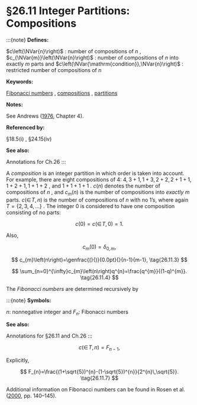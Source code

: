 # §26.11 Integer Partitions: Compositions

:::{note}
**Defines:**

$c\left(\NVar{n}\right)$ : number of compositions of $n$ , $c_{\NVar{m}}\left(\NVar{n}\right)$ : number of compositions of $n$ into exactly $m$ parts and $c\left(\NVar{\mathrm{condition}},\NVar{n}\right)$ : restricted number of compositions of $n$

**Keywords:**

[Fibonacci numbers](http://dlmf.nist.gov/search/search?q=Fibonacci%20numbers) , [compositions](http://dlmf.nist.gov/search/search?q=compositions) , [partitions](http://dlmf.nist.gov/search/search?q=partitions)

**Notes:**

See Andrews ([1976](./bib/index.html#bib92 "The Theory of Partitions"), Chapter 4).

**Referenced by:**

§18.5(i) , §24.15(iv)

**See also:**

Annotations for Ch.26
:::

A *composition* is an integer partition in which order is taken into account. For example, there are eight compositions of 4: $4,3+1,1+3,2+2,2+1+1,1+2+1,1+1+2$ , and $1+1+1+1$ . $c\left(n\right)$ denotes the number of compositions of $n$ , and $c_{m}\left(n\right)$ is the number of compositions into *exactly* $m$ parts. $c\left(\in\!T,n\right)$ is the number of compositions of $n$ with no 1’s, where again $T=\{2,3,4,\ldots\}$ . The integer 0 is considered to have one composition consisting of no parts:


<a id="E1"></a>
$$
c\left(0\right)=c\left(\in\!T,0\right)=1. \tag{26.11.1}
$$

Also,


<a id="E2"></a>
$$
c_{m}\left(0\right)=\delta_{0,m}, \tag{26.11.2}
$$


<a id="E3"></a>
$$
c_{m}\left(n\right)=\genfrac{(}{)}{0.0pt}{}{n-1}{m-1}, \tag{26.11.3}
$$


<a id="E4"></a>
$$
\sum_{n=0}^{\infty}c_{m}\left(n\right)q^{n}=\frac{q^{m}}{(1-q)^{m}}. \tag{26.11.4}
$$

The *Fibonacci numbers* are determined recursively by

:::{note}
**Symbols:**

$n$: nonnegative integer and $F_{n}$: Fibonacci numbers

**See also:**

Annotations for §26.11 and Ch.26
:::


<a id="E6"></a>
$$
c\left(\in\!T,n\right)=F_{n-1}, \tag{26.11.6}
$$

Explicitly,


<a id="E7"></a>
$$
F_{n}=\frac{(1+\sqrt{5})^{n}-(1-\sqrt{5})^{n}}{2^{n}\,\sqrt{5}}. \tag{26.11.7}
$$

Additional information on Fibonacci numbers can be found in Rosen et al. ([2000](./bib/R.html#bib1970 "Handbook of Discrete and Combinatorial Mathematics"), pp. 140–145).
